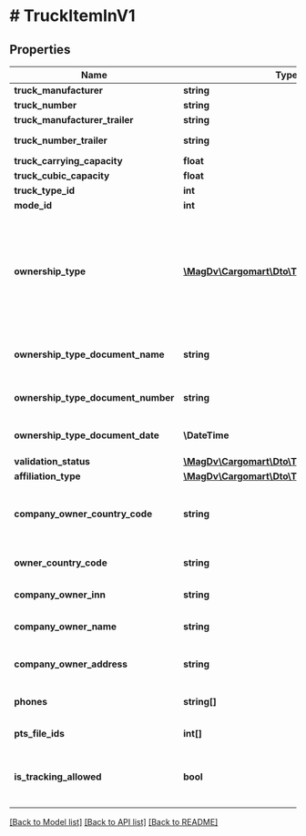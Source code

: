 # # TruckItemInV1

## Properties

Name | Type | Description | Notes
------------ | ------------- | ------------- | -------------
**truck_manufacturer** | **string** | марка ТС | [optional]
**truck_number** | **string** | гос.номер ТС | [optional]
**truck_manufacturer_trailer** | **string** | марка прицепа ТС | [optional]
**truck_number_trailer** | **string** | гос.номер прицепа ТС | [optional]
**truck_carrying_capacity** | **float** | грузоподъемность ТС | [optional]
**truck_cubic_capacity** | **float** | кубатура ТС | [optional]
**truck_type_id** | **int** | тип кузова | [optional]
**mode_id** | **int** | тип ТС | [optional]
**ownership_type** | [**\MagDv\Cargomart\Dto\TruckOwnershipType**](TruckOwnershipType.md) | Тип владения (owned - Собственность, leasing - Лизинг, rent - Аренда, joint_property_spouses - Совместная собственность супругов, free_use - Безвозмездное пользование) | [optional]
**ownership_type_document_name** | **string** | Наименование документа в зависимости от типа владения | [optional]
**ownership_type_document_number** | **string** | Номер документа в зависимости от типа владения | [optional]
**ownership_type_document_date** | **\DateTime** | Дата документа в зависимости от типа владения | [optional]
**validation_status** | [**\MagDv\Cargomart\Dto\TruckValidationStatus**](TruckValidationStatus.md) |  | [optional]
**affiliation_type** | [**\MagDv\Cargomart\Dto\TruckAffiliationType**](TruckAffiliationType.md) |  | [optional]
**company_owner_country_code** | **string** | Код страны организации владельца ТС (RUS - Россия, XXX - другая) | [optional]
**owner_country_code** | **string** | Код страны организации владельца ТС | [optional]
**company_owner_inn** | **string** | ИНН организации владельца ТС | [optional]
**company_owner_name** | **string** | Наименование организации владельца ТС | [optional]
**company_owner_address** | **string** | Юридический адрес компании владельца ТС | [optional]
**phones** | **string[]** | Список телефонов ТС. Не больше 10 номеров. | [optional]
**pts_file_ids** | **int[]** | Идентфикаторы файлов ПТС | [optional]
**is_tracking_allowed** | **bool** | Возможность создавать на машину фильтр на отслеживание заказов | [optional] [default to false]

[[Back to Model list]](../../README.md#models) [[Back to API list]](../../README.md#endpoints) [[Back to README]](../../README.md)
